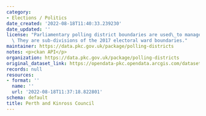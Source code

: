 ```yaml
---
category:
- Elections / Politics
date_created: '2022-08-18T11:40:33.239230'
date_updated: ''
license: "Parliamentary polling district boundaries are used\_to manage elections.\
  \ They are sub-divisions of the 2017 electoral ward boundaries."
maintainer: https://data.pkc.gov.uk/package/polling-districts
notes: <p>ckan API</p>
organization: https://data.pkc.gov.uk/package/polling-districts
original_dataset_link: https://opendata-pkc.opendata.arcgis.com/datasets/6dac129ea3cb492b961186e316e09690_0.zip?outSR=%7B%22latestWkid%22%3A3395%2C%22wkid%22%3A3395%7D
records: null
resources:
- format: ''
  name: ''
  url: '2022-08-18T11:37:18.822801'
schema: default
title: Perth and Kinross Council
---
```

